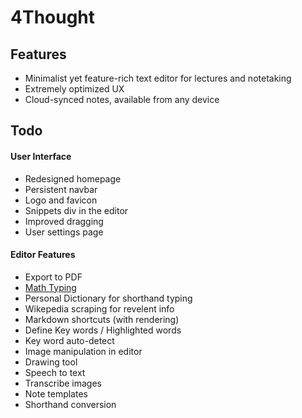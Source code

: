 # 4Thought

## Features

-   Minimalist yet feature-rich text editor for lectures and notetaking
-   Extremely optimized UX
-   Cloud-synced notes, available from any device

## Todo

#### User Interface

-   Redesigned homepage
-   Persistent navbar
-   Logo and favicon
-   Snippets div in the editor
-   Improved dragging
-   User settings page

#### Editor Features

-   Export to PDF
-   [Math Typing](https://latexer.ymath.io/)
-   Personal Dictionary for shorthand typing
-   Wikepedia scraping for revelent info
-   Markdown shortcuts (with rendering)
-   Define Key words / Highlighted words
-   Key word auto-detect
-   Image manipulation in editor
-   Drawing tool
-   Speech to text
-   Transcribe images
-   Note templates
-   Shorthand conversion
